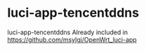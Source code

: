 # luci-app-tencentddns
luci-app-tencentddns
Already included in https://github.com/msylgj/OpenWrt_luci-app
